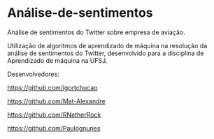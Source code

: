 # Análise-de-sentimentos

Análise de sentimentos do Twitter sobre empresa de aviação.

Utilização de algoritmos de aprendizado de máquina na resolução da análise de sentimentos do Twitter, desenvolvido para a disciplina de Aprendizado de máquina na UFSJ.

Desenvolvedores:

https://github.com/igortchucao

https://github.com/Mat-Alexandre

https://github.com/RNetherRock

https://github.com/Paulognunes
